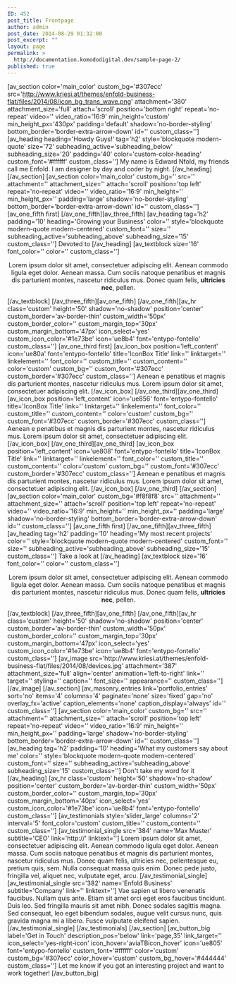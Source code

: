 ```yaml
---
ID: 452
post_title: Frontpage
author: admin
post_date: 2014-08-29 01:32:00
post_excerpt: ""
layout: page
permalink: >
  http://documentation.komododigital.dev/sample-page-2/
published: true
---
```

[av_section color='main_color' custom_bg='#307ecc' src='http://www.kriesi.at/themes/enfold-business-flat/files/2014/08/icon_bg_trans_wave.png' attachment='380' attachment_size='full' attach='scroll' position='bottom right' repeat='no-repeat' video='' video_ratio='16:9' min_height='custom' min_height_px='430px' padding='default' shadow='no-border-styling' bottom_border='border-extra-arrow-down' id='' custom_class=''] [av_heading heading='Howdy Guys!' tag='h2' style='blockquote modern-quote' size='72' subheading_active='subheading_below' subheading_size='20' padding='40' color='custom-color-heading' custom_font='#ffffff' custom_class=''] My name is Edward Nfold, my friends call me Enfold. I am designer by day and coder by night. [/av_heading] [/av_section] [av_section color='main_color' custom_bg='' src='' attachment='' attachment_size='' attach='scroll' position='top left' repeat='no-repeat' video='' video_ratio='16:9' min_height='' min_height_px='' padding='large' shadow='no-border-styling' bottom_border='border-extra-arrow-down' id='' custom_class=''] [av_one_fifth first] [/av_one_fifth][av_three_fifth] [av_heading tag='h2' padding='10' heading='Growing your Business' color='' style='blockquote modern-quote modern-centered' custom_font='' size='' subheading_active='subheading_above' subheading_size='15' custom_class=''] Devoted to [/av_heading] [av_textblock size='16' font_color='' color='' custom_class=''] <p style="text-align: center;">
  Lorem ipsum dolor sit amet, consectetuer adipiscing elit. Aenean commodo ligula eget dolor. Aenean massa. Cum sociis natoque penatibus et magnis dis parturient montes, nascetur ridiculus mus. Donec quam felis, <strong>ultricies nec</strong>, pellen.
</p> [/av_textblock] [/av_three_fifth][av_one_fifth] [/av_one_fifth][av_hr class='custom' height='50' shadow='no-shadow' position='center' custom_border='av-border-thin' custom_width='50px' custom_border_color='' custom_margin_top='30px' custom_margin_bottom='47px' icon_select='yes' custom_icon_color='#1e73be' icon='ue8b4' font='entypo-fontello' custom_class=''] [av_one_third first] [av_icon_box position='left_content' icon='ue80a' font='entypo-fontello' title='IconBox Title' link='' linktarget='' linkelement='' font_color='' custom_title='' custom_content='' color='custom' custom_bg='' custom_font='#307ecc' custom_border='#307ecc' custom_class=''] Aenean e penatibus et magnis dis parturient montes, nascetur ridiculus mus. Lorem ipsum dolor sit amet, consectetuer adipiscing elit. [/av_icon_box] [/av_one_third][av_one_third] [av_icon_box position='left_content' icon='ue856' font='entypo-fontello' title='IconBox Title' link='' linktarget='' linkelement='' font_color='' custom_title='' custom_content='' color='custom' custom_bg='' custom_font='#307ecc' custom_border='#307ecc' custom_class=''] Aenean e penatibus et magnis dis parturient montes, nascetur ridiculus mus. Lorem ipsum dolor sit amet, consectetuer adipiscing elit. [/av_icon_box] [/av_one_third][av_one_third] [av_icon_box position='left_content' icon='ue808' font='entypo-fontello' title='IconBox Title' link='' linktarget='' linkelement='' font_color='' custom_title='' custom_content='' color='custom' custom_bg='' custom_font='#307ecc' custom_border='#307ecc' custom_class=''] Aenean e penatibus et magnis dis parturient montes, nascetur ridiculus mus. Lorem ipsum dolor sit amet, consectetuer adipiscing elit. [/av_icon_box] [/av_one_third] [/av_section] [av_section color='main_color' custom_bg='#f8f8f8' src='' attachment='' attachment_size='' attach='scroll' position='top left' repeat='no-repeat' video='' video_ratio='16:9' min_height='' min_height_px='' padding='large' shadow='no-border-styling' bottom_border='border-extra-arrow-down' id='' custom_class=''] [av_one_fifth first] [/av_one_fifth][av_three_fifth] [av_heading tag='h2' padding='10' heading='My most recent projects' color='' style='blockquote modern-quote modern-centered' custom_font='' size='' subheading_active='subheading_above' subheading_size='15' custom_class=''] Take a look at [/av_heading] [av_textblock size='16' font_color='' color='' custom_class=''] 

<p style="text-align: center;">
  Lorem ipsum dolor sit amet, consectetuer adipiscing elit. Aenean commodo ligula eget dolor. Aenean massa. Cum sociis natoque penatibus et magnis dis parturient montes, nascetur ridiculus mus. Donec quam felis, <strong>ultricies nec</strong>, pellen.
</p> [/av_textblock] [/av_three_fifth][av_one_fifth] [/av_one_fifth][av_hr class='custom' height='50' shadow='no-shadow' position='center' custom_border='av-border-thin' custom_width='50px' custom_border_color='' custom_margin_top='30px' custom_margin_bottom='47px' icon_select='yes' custom_icon_color='#1e73be' icon='ue8b4' font='entypo-fontello' custom_class=''] [av_image src='http://www.kriesi.at/themes/enfold-business-flat/files/2014/08/devices.jpg' attachment='387' attachment_size='full' align='center' animation='left-to-right' link='' target='' styling='' caption='' font_size='' appearance='' custom_class=''][/av_image] [/av_section] [av_masonry_entries link='portfolio_entries' sort='no' items='4' columns='4' paginate='none' size='fixed' gap='no' overlay_fx='active' caption_elements='none' caption_display='always' id='' custom_class=''] [av_section color='main_color' custom_bg='' src='' attachment='' attachment_size='' attach='scroll' position='top left' repeat='no-repeat' video='' video_ratio='16:9' min_height='' min_height_px='' padding='large' shadow='no-border-styling' bottom_border='border-extra-arrow-down' id='' custom_class=''] [av_heading tag='h2' padding='10' heading='What my customers say about me' color='' style='blockquote modern-quote modern-centered' custom_font='' size='' subheading_active='subheading_above' subheading_size='15' custom_class=''] Don't take my word for it [/av_heading] [av_hr class='custom' height='50' shadow='no-shadow' position='center' custom_border='av-border-thin' custom_width='50px' custom_border_color='' custom_margin_top='30px' custom_margin_bottom='40px' icon_select='yes' custom_icon_color='#1e73be' icon='ue8b4' font='entypo-fontello' custom_class=''] [av_testimonials style='slider_large' columns='2' interval='5' font_color='custom' custom_title='' custom_content='' custom_class=''] [av_testimonial_single src='384' name='Max Muster' subtitle='CEO' link='http://' linktext=''] Lorem ipsum dolor sit amet, consectetuer adipiscing elit. Aenean commodo ligula eget dolor. Aenean massa. Cum sociis natoque penatibus et magnis dis parturient montes, nascetur ridiculus mus. Donec quam felis, ultricies nec, pellentesque eu, pretium quis, sem. Nulla consequat massa quis enim. Donec pede justo, fringilla vel, aliquet nec, vulputate eget, arcu. [/av_testimonial_single] [av_testimonial_single src='382' name='Enfold Business' subtitle='Company' link='' linktext=''] Vae sapien ut libero venenatis faucibus. Nullam quis ante. Etiam sit amet orci eget eros faucibus tincidunt. Duis leo. Sed fringilla mauris sit amet nibh. Donec sodales sagittis magna. Sed consequat, leo eget bibendum sodales, augue velit cursus nunc, quis gravida magna mi a libero. Fusce vulputate eleifend sapien. [/av_testimonial_single] [/av_testimonials] [/av_section] [av_button_big label='Get in Touch' description_pos='below' link='page,35' link_target='' icon_select='yes-right-icon' icon_hover='aviaTBicon_hover' icon='ue805' font='entypo-fontello' custom_font='#ffffff' color='custom' custom_bg='#307ecc' color_hover='custom' custom_bg_hover='#444444' custom_class=''] Let me know if you got an interesting project and want to work together! [/av_button_big]
